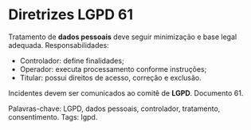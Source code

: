 # Diretrizes LGPD 61

Tratamento de **dados pessoais** deve seguir minimização e base legal adequada.
Responsabilidades:
- Controlador: define finalidades;
- Operador: executa processamento conforme instruções;
- Titular: possui direitos de acesso, correção e exclusão.

Incidentes devem ser comunicados ao comitê de **LGPD**. Documento 61.

Palavras-chave: LGPD, dados pessoais, controlador, tratamento, consentimento.
Tags: lgpd.
